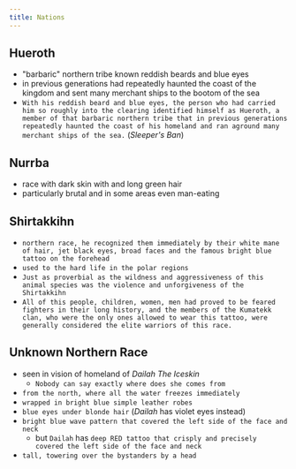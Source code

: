 ```yaml
---
title: Nations
---
```


## Hueroth
- "barbaric" northern tribe known reddish beards and blue eyes
- in previous generations had repeatedly haunted the coast of the kingdom and sent many merchant ships to the bootom of the sea
- `With his reddish beard and blue eyes, the person who had carried him so roughly into the clearing identified himself as Hueroth, a member of that barbaric northern tribe that in previous generations repeatedly haunted the coast of his homeland and ran aground many merchant ships of the sea.` (_Sleeper's Ban_)

## Nurrba
- race with dark skin with and long green hair
- particularly brutal and in some areas even man-eating

## Shirtakkihn
- `northern race, he recognized them immediately by their white mane of hair, jet black eyes, broad faces and the famous bright blue tattoo on the forehead`
- `used to the hard life in the polar regions`
- `Just as proverbial as the wildness and aggressiveness of this animal species was the violence and unforgiveness
of the Shirtakkihn`
- `All of this people, children, women, men had proved to be feared fighters in their long history, and the members of the
Kumatekk clan, who were the only ones allowed to wear this tattoo, were generally considered the elite warriors of this race.`

## Unknown Northern Race
- seen in vision of homeland of _Dailah The Iceskin_
  - `Nobody can say exactly where does she comes from`
- `from the north, where all the water freezes immediately`
- `wrapped in bright blue simple leather robes`
- `blue eyes under blonde hair` (_Dailah_ has violet eyes instead)
- `bright blue wave pattern that covered the left side of the face and neck`
  - but `Dailah` has `deep RED tattoo that crisply and precisely covered the left side of the face and neck`
- `tall, towering over the bystanders by a head`
